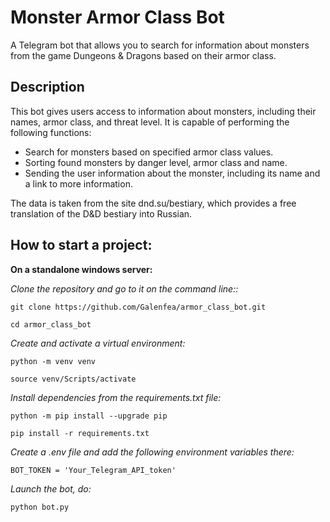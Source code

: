 # Monster Armor Class Bot

A Telegram bot that allows you to search for information about monsters from the game Dungeons & Dragons based on their armor class.

## Description

This bot gives users access to information about monsters, including their names, armor class, and threat level. It is capable of performing the following functions:

- Search for monsters based on specified armor class values.
- Sorting found monsters by danger level, armor class and name.
- Sending the user information about the monster, including its name and a link to more information.

The data is taken from the site dnd.su/bestiary, which provides a free translation of the D&D bestiary into Russian.

## How to start a project:

__On a standalone windows server:__

_Clone the repository and go to it on the command line::_
```
git clone https://github.com/Galenfea/armor_class_bot.git
```
```
cd armor_class_bot
```

_Create and activate a virtual environment:_
```
python -m venv venv
```
```
source venv/Scripts/activate
```

_Install dependencies from the requirements.txt file:_
```
python -m pip install --upgrade pip
```
```
pip install -r requirements.txt
```

_Create a .env file and add the following environment variables there:_
```
BOT_TOKEN = 'Your_Telegram_API_token'
```

_Launch the bot, do:_
```
python bot.py
```